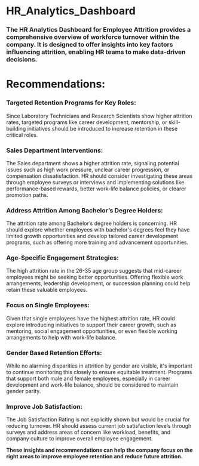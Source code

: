 # HR_Analytics_Dashboard
### The HR Analytics Dashboard for Employee Attrition provides a comprehensive overview of workforce turnover within the company. It is designed to offer insights into key factors influencing attrition, enabling HR teams to make data-driven decisions. 


# Recommendations:
### **Targeted Retention Programs for Key Roles:**

Since Laboratory Technicians and Research Scientists show higher attrition rates, targeted programs like career development, mentorship, or skill-building initiatives should be introduced to increase retention in these critical roles.

### **Sales Department Interventions:**

The Sales department shows a higher attrition rate, signaling potential issues such as high work pressure, unclear career progression, or compensation dissatisfaction. HR should consider investigating these areas through employee surveys or interviews and implementing solutions like performance-based rewards, better work-life balance policies, or clearer promotion paths.

### **Address Attrition Among Bachelor’s Degree Holders:**

The attrition rate among Bachelor’s degree holders is concerning. HR should explore whether employees with bachelor's degrees feel they have limited growth opportunities and develop tailored career development programs, such as offering more training and advancement opportunities.

### **Age-Specific Engagement Strategies:**

The high attrition rate in the 26-35 age group suggests that mid-career employees might be seeking better opportunities. Offering flexible work arrangements, leadership development, or succession planning could help retain these valuable employees.

### **Focus on Single Employees:**

Given that single employees have the highest attrition rate, HR could explore introducing initiatives to support their career growth, such as mentoring, social engagement opportunities, or even flexible working arrangements to help with work-life balance.

### **Gender Based Retention Efforts:**

While no alarming disparities in attrition by gender are visible, it's important to continue monitoring this closely to ensure equitable treatment. Programs that support both male and female employees, especially in career development and work-life balance, should be considered to maintain gender parity.

### **Improve Job Satisfaction:**

The Job Satisfaction Rating is not explicitly shown but would be crucial for reducing turnover. HR should assess current job satisfaction levels through surveys and address areas of concern like workload, benefits, and company culture to improve overall employee engagement.

**These insights and recommendations can help the company focus on the right areas to improve employee retention and reduce future attrition.**







